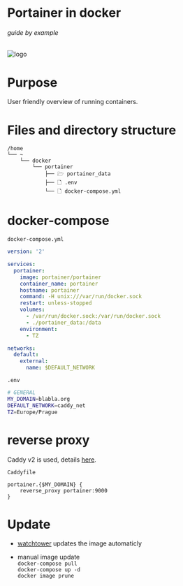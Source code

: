# Portainer in docker

###### guide by example

![logo](https://i.imgur.com/QxnuB1g.png)

# Purpose

User friendly overview of running containers.

# Files and directory structure

```
/home
└── ~
    └── docker
        └── portainer
            ├── 🗁 portainer_data
            ├── 🗋 .env
            └── 🗋 docker-compose.yml
```

# docker-compose

`docker-compose.yml`
```yml
version: '2'

services:
  portainer:
    image: portainer/portainer
    container_name: portainer
    hostname: portainer
    command: -H unix:///var/run/docker.sock
    restart: unless-stopped
    volumes:
      - /var/run/docker.sock:/var/run/docker.sock
      - ./portainer_data:/data
    environment:
      - TZ

networks:
  default:
    external:
      name: $DEFAULT_NETWORK
```

`.env`
```bash
# GENERAL
MY_DOMAIN=blabla.org
DEFAULT_NETWORK=caddy_net
TZ=Europe/Prague
```

# reverse proxy

Caddy v2 is used,
details [here](https://github.com/DoTheEvo/Caddy-v2-docker-example-setup).

`Caddyfile`
```
portainer.{$MY_DOMAIN} {
    reverse_proxy portainer:9000
}
```

# Update

  * [watchtower](https://github.com/DoTheEvo/selfhosted-apps-docker/tree/master/watchtower) updates the image automaticly

  * manual image update</br>
    `docker-compose pull`</br>
    `docker-compose up -d`</br>
    `docker image prune`

